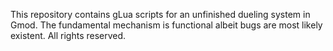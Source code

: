 This repository contains gLua scripts for an unfinished dueling system in Gmod. The fundamental mechanism is functional albeit bugs are most likely existent.
All rights reserved.
